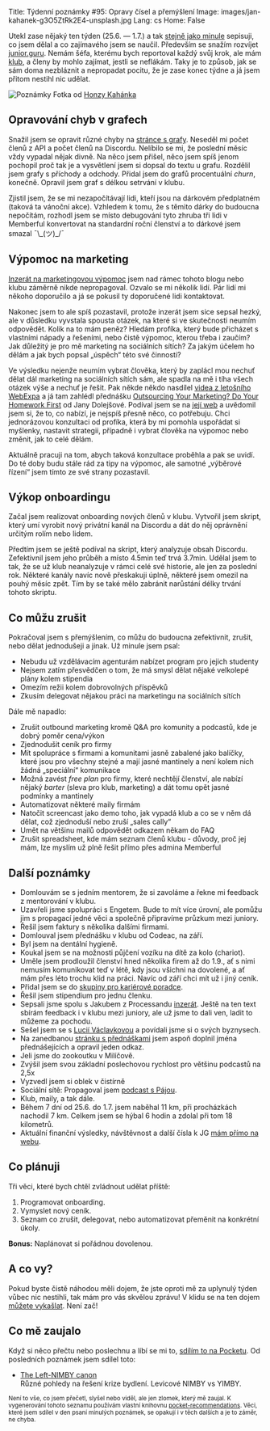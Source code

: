 Title: Týdenní poznámky #95: Opravy čísel a přemýšlení
Image: images/jan-kahanek-g3O5ZtRk2E4-unsplash.jpg
Lang: cs
Home: False


Utekl zase nějaký ten týden (25.6. — 1.7.) a tak [stejně jako minule]({filename}/2022-06-24_tydenni-poznamky-94-premysleni-psani-a-cisteni.md) sepisuji, co jsem dělal a co zajímavého jsem se naučil. Především se snažím rozvíjet [junior.guru](https://junior.guru/). Nemám šéfa, kterému bych reportoval každý svůj krok, ale mám [klub](https://junior.guru/club/), a členy by mohlo zajímat, jestli se neflákám. Taky je to způsob, jak se sám doma nezbláznit a nepropadat pocitu, že je zase konec týdne a já jsem přitom nestihl nic udělat.

![Poznámky]({static}/images/jan-kahanek-g3O5ZtRk2E4-unsplash.jpg)
Fotka od [Honzy Kahánka](https://unsplash.com/@honza_kahanek)


## Opravování chyb v grafech

Snažil jsem se opravit různé chyby na [stránce s grafy](https://junior.guru/open/). Neseděl mi počet členů z API a počet členů na Discordu. Nelíbilo se mi, že poslední měsíc vždy vypadal nějak divně. Na něco jsem přišel, něco jsem spíš jenom pochopil proč tak je a vysvětlení jsem si dopsal do textu u grafu. Rozdělil jsem grafy s příchody a odchody. Přidal jsem do grafů procentuální _churn_, konečně. Opravil jsem graf s délkou setrvání v klubu.

Zjistil jsem, že se mi nezapočítávají lidi, kteří jsou na dárkovém předplatném (taková ta vánoční akce). Vzhledem k tomu, že s těmito dárky do budoucna nepočítám, rozhodl jsem se místo debugování tyto zhruba tři lidi v Memberful konvertovat na standardní roční členství a to dárkové jsem smazal ¯\\\_(ツ)\_/¯


## Výpomoc na marketing

[Inzerát na marketingovou výpomoc]({filename}/2022-06-24_vypomoc-na-socialni-site.md) jsem nad rámec tohoto blogu nebo klubu záměrně nikde nepropagoval. Ozvalo se mi několik lidí. Pár lidí mi někoho doporučilo a já se pokusil ty doporučené lidi kontaktovat.

Nakonec jsem to ale spíš pozastavil, protože inzerát jsem sice sepsal hezký, ale v důsledku vyvstala spousta otázek, na které si ve skutečnosti neumím odpovědět. Kolik na to mám peněz? Hledám profíka, který bude přicházet s vlastními nápady a řešeními, nebo čistě výpomoc, kterou třeba i zaučím? Jak důležitý je pro mě marketing na sociálních sítích? Za jakým účelem ho dělám a jak bych popsal „úspěch“ této své činnosti?

Ve výsledku nejenže neumím vybrat člověka, který by zaplácl mou nechuť dělat dál marketing na sociálních sítích sám, ale spadla na mě i tíha všech otázek výše a nechuť je řešit. Pak někde někdo nasdílel [videa z letošního WebExpa](https://slideslive.com/webexpo/webexpo-2022) a já tam zahlédl přednášku [Outsourcing Your Marketing? Do Your Homework First](https://slideslive.com/38984420/outsourcing-your-marketing-do-your-homework-first) od Jany Dolejšové. Podíval jsem se na [její web](https://www.janadolejsova.cz/) a uvědomil jsem si, že to, co nabízí, je nejspíš přesně něco, co potřebuju. Chci jednorázovou konzultaci od profíka, která by mi pomohla uspořádat si myšlenky, nastavit strategii, případně i vybrat člověka na výpomoc nebo změnit, jak to celé dělám.

Aktuálně pracuji na tom, abych taková konzultace proběhla a pak se uvidí. Do té doby budu stále rád za tipy na výpomoc, ale samotné „výběrové řízení“ jsem tímto ze své strany pozastavil.


## Výkop onboardingu

Začal jsem realizovat onboarding nových členů v klubu. Vytvořil jsem skript, který umí vyrobit nový privátní kanál na Discordu a dát do něj oprávnění určitým rolím nebo lidem.

Předtím jsem se ještě podíval na skript, který analyzuje obsah Discordu. Zefektivnil jsem jeho průběh a místo 4.5min teď trvá 3.7min. Udělal jsem to tak, že se už klub neanalyzuje v rámci celé své historie, ale jen za poslední rok. Některé kanály navíc nově přeskakuji úplně, některé jsem omezil na pouhý měsíc zpět. Tím by se také mělo zabránit narůstání délky trvání tohoto skriptu.


## Co můžu zrušit

Pokračoval jsem s přemýšlením, co můžu do budoucna zefektivnit, zrušit, nebo dělat jednodušeji a jinak. Už minule jsem psal:

- Nebudu už vzdělávacím agenturám nabízet program pro jejich studenty
- Nejsem zatím přesvědčen o tom, že má smysl dělat nějaké velkolepé plány kolem stipendia
- Omezím režii kolem dobrovolných příspěvků
- Zkusím delegovat nějakou práci na marketingu na sociálních sítích

Dále mě napadlo:

- Zrušit outbound marketing kromě Q&A pro komunity a podcastů, kde je dobrý poměr cena/výkon
- Zjednodušit ceník pro firmy
- Mít spolupráce s firmami a komunitami jasně zabalené jako balíčky, které jsou pro všechny stejné a mají jasné mantinely a není kolem nich žádná „speciální“ komunikace
- Možná zavést _free plan_ pro firmy, které nechtějí členství, ale nabízí nějaký _barter_ (sleva pro klub, marketing) a dát tomu opět jasné podmínky a mantinely
- Automatizovat některé maily firmám
- Natočit screencast jako demo toho, jak vypadá klub a co se v něm dá dělat, což zjednoduší nebo zruší „sales cally“
- Umět na většinu mailů odpovědět odkazem někam do FAQ
- Zrušit spreadsheet, kde mám seznam členů klubu - důvody, proč jej mám, lze myslím už plně řešit přímo přes admina Memberful


## Další poznámky

- Domlouvám se s jedním mentorem, že si zavoláme a řekne mi feedback z mentorování v klubu.
- Uzavřeli jsme spolupráci s Engetem. Bude to mít více úrovní, ale pomůžu jim s propagací jedné věci a společně připravíme průzkum mezi juniory.
- Řešil jsem faktury s několika dalšími firmami.
- Domlouval jsem přednášku v klubu od Codeac, na září.
- Byl jsem na dentální hygieně.
- Koukal jsem se na možnosti půjčení vozíku na dítě za kolo (chariot).
- Uměle jsem prodloužil členství hned několika firem až do 1.9., ať s nimi nemusím komunikovat teď v létě, kdy jsou všichni na dovolené, a ať mám přes léto trochu klid na práci. Navíc od září chci mít už i jiný ceník.
- Přidal jsem se do [skupiny pro kariérové poradce](https://www.facebook.com/groups/karieroviporadci/).
- Řešil jsem stipendium pro jednu členku.
- Sepsali jsme spolu s Jakubem z Processandu [inzerát](https://junior.guru/jobs/dbbb7bf406b3c33aeba36cae817919d44bfb368a08fb1b4899dba130/). Ještě na ten text sbírám feedback i v klubu mezi juniory, ale už jsme to dali ven, ladit to můžeme za pochodu.
- Sešel jsem se s [Lucií Václavkovou](https://lucie.vaclavkova.com/) a povídali jsme si o svých byznysech.
- Na zanedbanou [stránku s přednáškami](https://junior.guru/events/) jsem aspoň doplnil jména přednášejících a opravil jeden odkaz.
- Jeli jsme do zookoutku v Milíčově.
- Zvýšil jsem svou základní poslechovou rychlost pro většinu podcastů na 2,5x
- Vyzvedl jsem si oblek v čistírně
- Sociální sítě: Propagoval jsem [podcast s Pájou](https://www.programhrovani.cz/1843229/10874390-dev-stories-4-paja-fronkova-z-pyladies-do-irska-a-zase-zpatky).
- Klub, maily, a tak dále.
- Během 7 dní od 25.6. do 1.7. jsem naběhal 11 km, při procházkách nachodil 7 km. Celkem jsem se hýbal 6 hodin a zdolal při tom 18 kilometrů.
- Aktuální finanční výsledky, návštěvnost a další čísla k JG [mám přímo na webu](https://junior.guru/open/).


## Co plánuji

Tři věci, které bych chtěl zvládnout udělat příště:

1. Programovat onboarding.
2. Vymyslet nový ceník.
3. Seznam co zrušit, delegovat, nebo automatizovat přeměnit na konkrétní úkoly.

**Bonus:** Naplánovat si pořádnou dovolenou.


## A co vy?

Pokud byste čistě náhodou měli dojem, že jste oproti mě za uplynulý týden vůbec nic nestihli, tak mám pro vás skvělou zprávu! V klidu se na ten dojem [můžete vykašlat]({filename}/2020-06-04_neni-to-zavod.md). Není zač!


## Co mě zaujalo

Když si něco přečtu nebo poslechnu a líbí se mi to, [sdílím to na Pocketu](https://getpocket.com/@honzajavorek). Od posledních poznámek jsem sdílel toto:

- [The Left-NIMBY canon](https://getpocket.com/redirect?&url=https%3A%2F%2Ft.co%2Faz0WjVgkYN%3Fssr%3Dtrue&h=7fd47fbeefc5f9fcb8d4fe92452fb5a8f7638024c18734e842e755f277a8277f)<br>Různé pohledy na řešení krize bydlení. Levicové NIMBY vs YIMBY.

<small>Není to vše, co jsem přečetl, slyšel nebo viděl, ale jen zlomek, který mě zaujal. K vygenerování tohoto seznamu používám vlastní knihovnu <a href="https://pypi.org/project/pocket-recommendations/">pocket-recommendations</a>. Věci, které jsem sdílel v den psaní minulých poznámek, se opakují i v těch dalších a je to záměr, ne chyba.</small>
